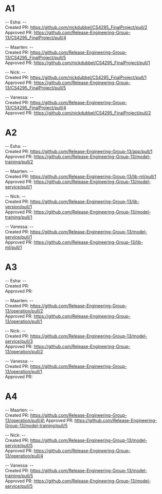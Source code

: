 # A1

-- Esha: -- \
Created PR: https://github.com/nickdubbel/CS4295_FinalProject/pull/2 \
Approved PR: https://github.com/Release-Engineering-Group-13/CS4295_FinalProject/pull/4 

-- Maarten: -- \
Created PR: https://github.com/Release-Engineering-Group-13/CS4295_FinalProject/pull/5 \
Approved PR: https://github.com/nickdubbel/CS4295_FinalProject/pull/1

-- Nick: -- \
Created PR: https://github.com/nickdubbel/CS4295_FinalProject/pull/1 \
Approved PR: https://github.com/Release-Engineering-Group-13/CS4295_FinalProject/pull/5

-- Vanessa: -- \
Created PR: https://github.com/Release-Engineering-Group-13/CS4295_FinalProject/pull/4 \
Approved PR: https://github.com/nickdubbel/CS4295_FinalProject/pull/2

# A2

-- Esha: -- \
Created PR:  https://github.com/Release-Engineering-Group-13/app/pull/1 \
Approved PR: https://github.com/Release-Engineering-Group-13/model-training/pull/2

-- Maarten: -- \
Created PR: https://github.com/Release-Engineering-Group-13/lib-ml/pull/1 \
Approved PR: https://github.com/Release-Engineering-Group-13/model-service/pull/1

-- Nick: -- \
Created PR: https://github.com/Release-Engineering-Group-13/lib-version/pull/1 \
Approved PR: https://github.com/Release-Engineering-Group-13/model-training/pull/1

-- Vanessa: -- \
Created PR:  https://github.com/Release-Engineering-Group-13/model-service/pull/1 \
Approved PR: https://github.com/Release-Engineering-Group-13/lib-ml/pull/1


# A3

-- Esha: -- \
Created PR:   \
Approved PR: 

-- Maarten: -- \
Created PR:  https://github.com/Release-Engineering-Group-13/operation/pull/2 \
Approved PR: https://github.com/Release-Engineering-Group-13/operation/pull/1

-- Nick: -- \
Created PR:  https://github.com/Release-Engineering-Group-13/model-service/pull/3 \
Approved PR: https://github.com/Release-Engineering-Group-13/operation/pull/2

-- Vanessa: -- \
Created PR:  https://github.com/Release-Engineering-Group-13/operation/pull/1 \
Approved PR: 


# A4

-- Maarten: -- \
Created PR:  https://github.com/Release-Engineering-Group-13/operation/pull/4\
Approved PR: https://github.com/Release-Engineering-Group-13/model-training/pull/5

-- Nick: -- \
Created PR:  https://github.com/Release-Engineering-Group-13/model-service/pull/5 \
Approved PR: https://github.com/Release-Engineering-Group-13/operation/pull/4

-- Vanessa: -- \
Created PR:  https://github.com/Release-Engineering-Group-13/model-training/pull/5 \
Approved PR: https://github.com/Release-Engineering-Group-13/model-service/pull/5



